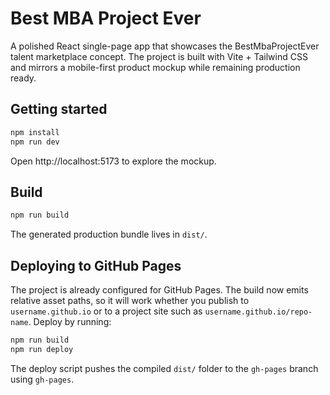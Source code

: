 # Best MBA Project Ever

A polished React single-page app that showcases the BestMbaProjectEver talent marketplace concept. The project is built with Vite + Tailwind CSS and mirrors a mobile-first product mockup while remaining production ready.

## Getting started

```bash
npm install
npm run dev
```

Open http://localhost:5173 to explore the mockup.

## Build

```bash
npm run build
```

The generated production bundle lives in `dist/`.

## Deploying to GitHub Pages

The project is already configured for GitHub Pages. The build now emits relative asset paths, so it will work whether you publish to `username.github.io` or to a project site such as `username.github.io/repo-name`. Deploy by running:

```bash
npm run build
npm run deploy
```

The deploy script pushes the compiled `dist/` folder to the `gh-pages` branch using `gh-pages`.
